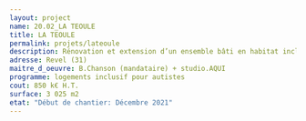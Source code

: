 ```yaml
---
layout: project
name: 20.02_LA TEOULE
title: LA TEOULE
permalink: projets/lateoule
description: Rénovation et extension d’un ensemble bâti en habitat inclusif et tiers-lieu
adresse: Revel (31)
maitre_d_oeuvre: B.Chanson (mandataire) + studio.AQUI
programme: logements inclusif pour autistes
cout: 850 k€ H.T.
surface: 3 025 m2
etat: "Début de chantier: Décembre 2021"
---
```

